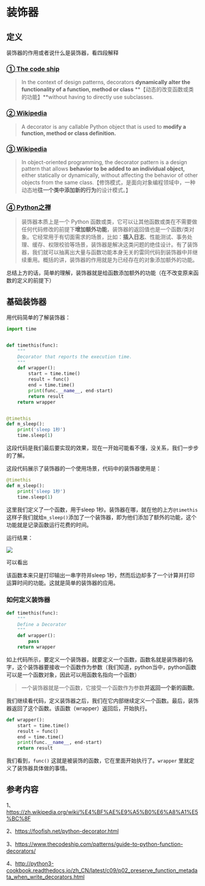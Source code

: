 # 装饰器

## 定义

装饰器的作用或者说什么是装饰器，看四段解释

### [① The code ship](https://www.thecodeship.com/patterns/guide-to-python-function-decorators/)

> In the context of design patterns, decorators **dynamically alter the functionality of a function, method or class** **【动态的改变函数或类的功能】**without having to directly use subclasses. 

###  [② Wikipedia](https://en.wikipedia.org/wiki/Python_syntax_and_semantics#Decorators)

> A decorator is any callable Python object that is used to **modify a function, method or class definition.**  

###  [③ Wikipedia](https://en.wikipedia.org/wiki/Decorator_pattern)

>In object-oriented programming, the decorator pattern is a design pattern that allows **behavior to be added to an individual object,** either statically or dynamically, without affecting the behavior of other objects from the same class.【修饰模式，是面向对象编程领域中，一种动态地**往一个类中添加新的行为**的设计模式。】

###  [④ Python之禅](https://foofish.net/python-decorator.html)

> 装饰器本质上是一个 Python 函数或类，它可以让其他函数或类在不需要做任何代码修改的前提下**增加额外功能**，装饰器的返回值也是一个函数/类对象。它经常用于有切面需求的场景，比如：**插入日志**、性能测试、事务处理、缓存、权限校验等场景，装饰器是解决这类问题的绝佳设计。有了装饰器，我们就可以抽离出大量与函数功能本身无关的雷同代码到装饰器中并继续重用。概括的讲，装饰器的作用就是为已经存在的对象添加额外的功能。

总结上方的话，简单的理解，装饰器就是给函数添加额外的功能（在不改变原来函数的定义的前提下）

## 基础装饰器

用代码简单的了解装饰器：

```python
import time


def timethis(func):
    """
    Decorator that reports the execution time.
    """
    def wrapper():
        start = time.time()
        result = func()
        end = time.time()
        print(func.__name__, end-start)
        return result
    return wrapper


@timethis
def m_sleep():
    print('sleep 1秒')
    time.sleep(1)
```

这段代码是我们最后要实现的效果，现在一开始可能看不懂，没关系，我们一步步的了解。

这段代码展示了装饰器的一个使用场景，代码中的装饰器使用是：

```python
@timethis
def m_sleep():
    print('sleep 1秒')
    time.sleep(1)
```

这里我们定义了一个函数，用于sleep 1秒。装饰器在哪，就在他的上方`@timethis` 这样子我们就给`m_sleep()`添加了一个装饰器，即为他们添加了额外的功能，这个功能就是记录函数运行花费的时间。

运行结果：

![](https://codingnote.oss-cn-shenzhen.aliyuncs.com/01.png)

可以看出

该函数本来只是打印输出一串字符并sleep 1秒，然而后边却多了一个计算并打印运算时间的功能。这就是简单的装饰器的应用。

### 如何定义装饰器

```python
def timethis(func):
    """
    Define a Decorator
    """
    def wrapper():
        pass
    return wrapper
```

如上代码所示，要定义一个装饰器，就要定义一个函数，函数名就是装饰器的名字，这个装饰器要接收一个函数作为参数（我们知道，python当中，python函数可以是一个函数对象，因此可以用函数名指向一个函数）

> 一个装饰器就是一个函数，它接受一个函数作为参数**并返回一个新的函数**。

我们继续看代码，定义装饰器之后，我们在它内部继续定义一个函数。最后，装饰器返回了这个函数。该函数（wrapper）返回后，开始执行。

```python
def wrapper():
    start = time.time()
    result = func()
    end = time.time()
    print(func.__name__, end-start)
    return result
```

我们看到，`func()` 这就是被装饰的函数，它在里面开始执行了。`wrapper` 里就定义了装饰器具体做的事情。

## 参考内容

1、https://zh.wikipedia.org/wiki/%E4%BF%AE%E9%A5%B0%E6%A8%A1%E5%BC%8F

2、https://foofish.net/python-decorator.html

3、https://www.thecodeship.com/patterns/guide-to-python-function-decorators/

4、http://python3-cookbook.readthedocs.io/zh_CN/latest/c09/p02_preserve_function_metadata_when_write_decorators.html